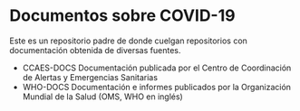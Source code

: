 # Documentos sobre COVID-19

Este es un repositorio padre de donde cuelgan repositorios con documentación obtenida de diversas fuentes.

* CCAES-DOCS Documentación publicada por el Centro de Coordinación de Alertas y Emergencias Sanitarias
* WHO-DOCS Documentación e informes publicados por la Organización Mundial de la Salud (OMS, WHO en inglés)
